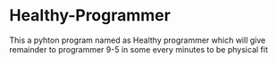 # Healthy-Programmer
This a pyhton program named as Healthy programmer which will give remainder to programmer 9-5 in some every minutes to be physical fit
